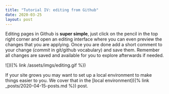 ```yaml
---
title: "Tutorial IV: editing from Github"
date: 2020-03-25
layout: post
---
```


Editing pages in Github is **super simple**, just click on the pencil in the top right corner and open an editing interface where you can even preview the changes that you are applying. Once you are done add a short comment to your change (_commit_ in git/github vocabulary) and save them. Remember all changes are saved and available for you to explore afterwards if needed.

![]({% link /assets/imgs/editing.gif %})

If your site grows you may want to set up a local environment to make things easier to you. We cover that in the [local environment]({% link _posts/2020-04-15-posts.md %}) post.
